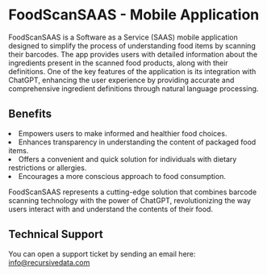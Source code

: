 # FoodScanSAAS - Mobile Application
<p>FoodScanSAAS is a Software as a Service (SAAS) mobile application designed to simplify the process of understanding food items by scanning their barcodes. The app provides users with detailed information about the ingredients present in the scanned food products, along with their definitions. One of the key features of the application is its integration with ChatGPT, enhancing the user experience by providing accurate and comprehensive ingredient definitions through natural language processing.</p>
<h2>Benefits</h2>

<li>Empowers users to make informed and healthier food choices.</li>
<li>Enhances transparency in understanding the content of packaged food items.</li>
<li>Offers a convenient and quick solution for individuals with dietary restrictions or allergies.</li>
<li>Encourages a more conscious approach to food consumption.</li>

<p>FoodScanSAAS represents a cutting-edge solution that combines barcode scanning technology with the power of ChatGPT, revolutionizing the way users interact with and understand the contents of their food.</p>
<h2>
    Technical Support
</h2>
<p>
    You can open a support ticket by sending an email here: <a href="mailto:info@recursivedata.com" title="Open Support Ticket">
        info@recursivedata.com
    </a>
</p>
